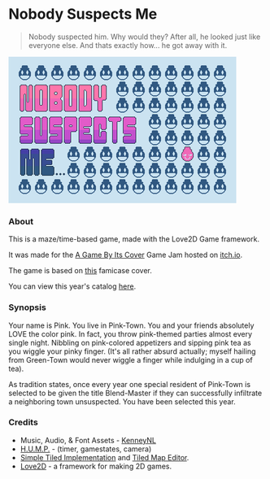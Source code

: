 # Nobody Suspects Me

> Nobody suspected him. Why would they? After all, he looked just like everyone else. And thats exactly how... he got away with it.

![](res/ui/title.png)

### About
This is a maze/time-based game, made with the Love2D Game framework.

It was made for the [A Game By Its Cover](https://itch.io/jam/a-game-by-its-cover-2020) Game Jam
hosted on [itch.io](https://itch.io/).

The game is based on [this](http://famicase.com/18/softs/085.html) famicase cover.

You can view this year's catalog [here](https://famicase.com/20/index.html).

### Synopsis
Your name is Pink. You live in Pink-Town. You and your friends absolutely LOVE the color pink. In fact, you throw pink-themed parties almost every single night. Nibbling on pink-colored appetizers and sipping pink tea as you wiggle your pinky finger. (It's all rather absurd actually; myself hailing from Green-Town would never wiggle a finger while indulging in a cup of tea).

As tradition states, once every year one special resident of Pink-Town is selected to be given the title Blend-Master if they can successfully infiltrate a neighboring town unsuspected. You have been selected this year.

### Credits
- Music, Audio, & Font Assets - [KenneyNL](https://www.kenney.nl/)
- [H.U.M.P.](https://hump.readthedocs.io/en/latest/index.html) - (timer, gamestates, camera)
- [Simple Tiled Implementation](https://github.com/karai17/Simple-Tiled-Implementation) and [Tiled Map Editor](https://www.mapeditor.org/).
- [Love2D](https://love2d.org/) - a framework for making 2D games.